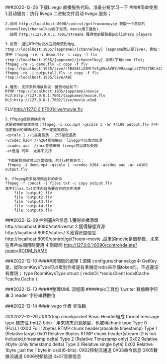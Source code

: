 
###2022-12-06 下载Livego 直播服务代码，准备分析学习一下
####简单使用
    1.启动服务：执行 livego 二进制文件启动 livego 服务；
    
    2.访问 http://localhost:8090/control/get?room=movie 获取一个房间的 channelkey(channelkey用于推流，movie用于播放).
      訪問 http://127.0.0.1:7001/streams 獲得當前服務器publishers players
        
    3.推流: 通过RTMP协议推送视频流到地址 rtmp://localhost:1935/{appname}/{channelkey} (appname默认是live), 例如： 使用 ffmpeg -re -i demo.flv -c copy -f flv rtmp://localhost:1935/{appname}/{channelkey} 推流(下载demo flv);
    ffmpeg -re -i demo.flv -c copy -f flv rtmp://localhost:1935/live/rfBd56ti2SMtYvSgD5xAV0YU99zampta7Z7S575KLkIZ9PYk    
    ffmpeg -re -i outputall.flv -c copy -f flv rtmp://localhost:1935/live/ABC
    
    4.播放: 支持多种播放协议，播放地址如下:    
    RTMP:rtmp://localhost:1935/{appname}/movie
    FLV:http://127.0.0.1:7001/{appname}/movie.flv
    HLS:http://127.0.0.1:7002/live/movie.m3u8
    
   FLV:http://127.0.0.1:7001/live/movie.flv


    5.ffmpeg视频转换命令
    这是转换的基本命令：ffmpeg -i xxx.mp4 -qscale 1 -ar 44100 output.flv 但不指定输出的编码格式，不一定能推成功
    -qscale 1 //1最高品质 ，255最低品质
    -vcodec h264 //h264视频编码  livego可以成功处理
    -acodec aac  //acc音频编码 livego可以成功处理
    -ar是指 码率  太高不支持 
     
     下面是我测试可以正常直播，的flv转换命令；
     ffmpeg -i demo.mp4 -qscale 1 -vcodec h264 -acodec aac -ar 44100 output.flv
     
    6. ffmpeg將多個視頻合并的命令
    ffmpeg -f concat -i files.txt -c copy output.flv
    其中files.txt文件內容為要合并的文件清單
        file 'output1.flv'
        file 'output2.flv'
        file 'output3.flv'
        file 'output4.flv'
        file 'output5.flv'
        
        


###2022-12-09
    控制臺API信息
    1.獲得直播清單    http://localhost:8090/stat/livestat 
    2.獲得靜態資源    http://localhost:8090/statics/
    3.獲得房間信息    http://localhost:8090/control/get?room=movie ,這里的movie是個參數，未來在客戶端調用時要用
    4.刪房間   http://127.0.0.1:8090/control/delete?room=ROOM_NAME

###2022-12-10
#####房間號的處理
    1.源碼  configure/channel.go中 GetKey是，從RoomKeysType可以看到作者是有準備從redis來存儲token的，不過還沒有實現；
        type RoomKeysType struct {
            redisCli   *redis.Client
            localCache *cache.Cache
        }

###2022-12-13
#####整理UML 流程圖
#####pio工具包
    1.writer 數值轉字符串
    2.reader 字符串轉數值
    
###2022-12-14
####livego 作者 吴浩麟



###2022-12-26
####rtmp chunkpacket Basic Header組成
    format message type 標志位 fmt(2-bits)：用來標志消息類型，也被稱chunk type
        Type 0 (FULL)                       0X00    Full 12bytes RTMP chunk header(absolute timestamp)
        Type 1 (Relative large)             0x01    Relative 8bytes RTMP chunk header(stream ID is not included,timestamp delta)
        Type 2 (Relative Timestamp only)    0x02    Relative 4byte (only timestamp delta)
        Type 3 (Relative single byte)       0x03    Relative 1byte ,just the 1 byte in
    csid(6-bits):
        0X02控制流通道
        0X03命令信息
        0X05數據流通道
        0X06視頻信道
        0x07音頻信息
        